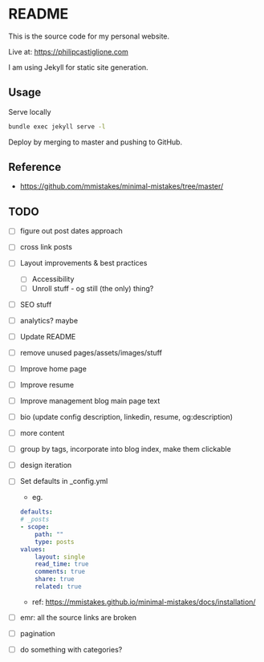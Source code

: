 # README

This is the source code for my personal website.

Live at: https://philipcastiglione.com

I am using Jekyll for static site generation.

## Usage

Serve locally

```sh
bundle exec jekyll serve -l
```

Deploy by merging to master and pushing to GitHub.

## Reference

* https://github.com/mmistakes/minimal-mistakes/tree/master/

## TODO

- [ ] figure out post dates approach

- [ ] cross link posts

- [ ] Layout improvements & best practices
    - [ ] Accessibility
    - [ ] Unroll stuff - og still (the only) thing?
- [ ] SEO stuff
- [ ] analytics? maybe

- [ ] Update README

- [ ] remove unused pages/assets/images/stuff

- [ ] Improve home page

- [ ] Improve resume

- [ ] Improve management blog main page text

- [ ] bio (update config description, linkedin, resume, og:description)

- [ ] more content

- [ ] group by tags, incorporate into blog index, make them clickable 

- [ ] design iteration

- [ ] Set defaults in _config.yml
    - eg.
    ```yaml
    defaults:
    # _posts
    - scope:
        path: ""
        type: posts
    values:
        layout: single
        read_time: true
        comments: true
        share: true
        related: true
    ```
    - ref: https://mmistakes.github.io/minimal-mistakes/docs/installation/

- [ ] emr: all the source links are broken

- [ ] pagination

- [ ] do something with categories?
